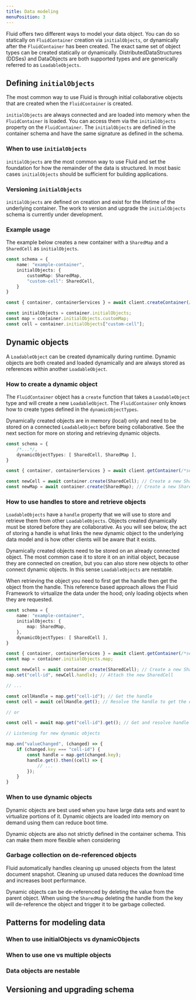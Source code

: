 ```yaml
---
title: Data modeling
menuPosition: 3
---
```


Fluid offers two different ways to model your data object. You can do so statically on `FluidContainer` creation via `initialObjects`, or dynamically after the `FluidContainer` has been created. The exact same set of object types can be created statically or dynamically. DistributedDataStructures (DDSes) and DataObjects are both supported types and are generically referred to as `LoadableObjects`.

## Defining `initialObjects`

The most common way to use Fluid is through initial collaborative objects that are created when the `FluidContainer` is created.

`initialObjects` are always connected and are loaded into memory when the `FluidContainer` is loaded. You can access them via the  `initialObjects` property on the `FluidContainer`. The `initialObjects` are defined in the container schema and have the same signature as defined in the schema.

### When to use `initialObjects`

`initialObjects` are the most common way to use Fluid and set the foundation for how the remainder of the data is structured. In most basic cases `initialObjects` should be sufficient for building applications.

### Versioning `initialObjects`

`initialObjects` are defined on creation and exist for the lifetime of the underlying container. The work to version and upgrade the `initialObjects` schema is currently under development.

### Example usage

The example below creates a new container with a `SharedMap` and a `SharedCell` as `initialObjects`.

```typescript
const schema = {
    name: "example-container",
    initialObjects: {
        customMap: SharedMap,
        "custom-cell": SharedCell,
    }
}

const { container, containerServices } = await client.createContainer(/*service config*/, schema);

const initialObjects = container.initialObjects;
const map = container.initialObjects.customMap;
const cell = container.initialObjects["custom-cell"];
```

## Dynamic objects

A `LoadableObject` can be created dynamically during runtime. Dynamic objects are both created and loaded dynamically and are always stored as references within another `LoadableObject`.

### How to create a dynamic object

The `FluidContainer` object has a `create` function that takes a `LoadableObject` type and will create a new `LoadableObject`. The `FluidContainer` only knows how to create types defined in the `dynamicObjectTypes`. 

Dynamically created objects are in memory (local) only and need to be stored on a connected `LoadableObject` before being collaborative. See the next section for more on storing and retrieving dynamic objects.

```typescript
const schema = {
    /*...*/,
    dynamicObjectTypes: [ SharedCell, SharedMap ],
}

const { container, containerServices } = await client.getContainer(/*service config*/, schema);

const newCell = await container.create(SharedCell); // Create a new SharedCell
const newMap = await container.create(SharedMap); // Create a new SharedMap
```

### How to use handles to store and retrieve objects

`LoadableObjects` have a `handle` property that we will use to store and retrieve them from other `LoadableObjects`. Objects created dynamically must be stored before they are collaborative. As you will see below, the act of storing a handle is what links the new dynamic object to the underlying data model and is how other clients will be aware that it exists.

Dynamically created objects need to be stored on an already connected object. The most common case it to store it on an initial object, because they are connected on creation, but you can also store new objects to other connect dynamic objects. In this sense `LoadableObjects` are nestable.

When retrieving the object you need to first get the handle then get the object from the handle. This reference based approach allows the Fluid Framework to virtualize the data under the hood; only loading objects when they are requested. 

```typescript
const schema = {
    name: "example-container",
    initialObjects: {
        map: SharedMap,
    },
    dynamicObjectTypes: [ SharedCell ],
}

const { container, containerServices } = await client.getContainer(/*service config*/, schema);
const map = container.initialObjects.map;

const newCell = await container.create(SharedCell); // Create a new SharedCell
map.set("cell-id", newCell.handle); // Attach the new SharedCell 

// ...

const cellHandle = map.get("cell-id"); // Get the handle
const cell = await cellHandle.get(); // Resolve the handle to get the object

// or

const cell = await map.get("cell-id").get(); // Get and resolve handle

// Listening for new dynamic objects

map.on("valueChanged", (changed) => {
    if (changed.key === "cell-id") {
        const handle = map.get(changed.key);
        handle.get().then((cell) => {
            // ...
        });
    }
}

```

### When to use dynamic objects
 
Dynamic objects are best used when you have large data sets and want to virtualize portions of it. Dynamic objects are loaded into memory on demand using them can reduce boot time. 

Dynamic objects are also not strictly defined in the container schema. This can make them more flexible when considering

### Garbage collection on de-referenced objects

Fluid automatically handles cleaning up unused objects from the latest document snapshot. Cleaning up unused data reduces the download time and increases boot performance.

Dynamic objects can be de-referenced by deleting the value from the parent object. When using the `SharedMap` deleting the handle from the key will de-reference the object and trigger it to be garbage collected.

## Patterns for modeling data

### When to use initialObjects vs dynamicObjects

### When to use one vs multiple objects

### Data objects are nestable

## Versioning and upgrading schema

